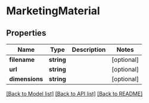 # MarketingMaterial

## Properties
Name | Type | Description | Notes
------------ | ------------- | ------------- | -------------
**filename** | **string** |  | [optional] 
**url** | **string** |  | [optional] 
**dimensions** | **string** |  | [optional] 

[[Back to Model list]](../README.md#documentation-for-models) [[Back to API list]](../README.md#documentation-for-api-endpoints) [[Back to README]](../README.md)


